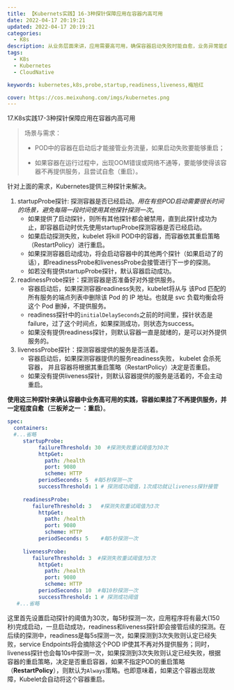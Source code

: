 ```yaml
---
title: 【Kubernets实践】16-3种探针保障应用在容器内高可用
date: 2022-04-17 20:19:21
updated: 2022-04-17 20:19:21
categories: 
  - K8s
description: 从业务层面来讲，应用需要高可用，确保容器启动失败时能自愈，业务异常能自愈。
tags: 
  - K8s
  - Kubernetes
  - CloudNative

keywords: kubernetes,k8s,probe,startup,readiness,liveness,梅旭红

cover: https://cos.meixuhong.com/imgs/kubernetes.png
---
```


17.K8s实践17-3种探针保障应用在容器内高可用

> 场景与需求：
> 
> - POD中的容器在启动后才能接管业务流量，如果启动失败要能够重启；
>     
> - 如果容器在运行过程中，出现OOM错误或网络不通等，要能够使得该容器不再提供服务，且尝试自愈（重启）。
>     

针对上面的需求，Kubernetes提供三种探针来解决。

1.  startupProbe探针: 探测容器是否已经启动。*用在有些POD启动需要很长时间的场景，避免每隔一段时间使用其他探针探测一次*。
    - 如果提供了启动探针，则所有其他探针都会被禁用，直到此探针成功为止，即容器启动时优先使用startupProbe探测容器是否已经启动。
    - 如果启动探测失败，kubelet 将kill POD中的容器，而容器依其重启策略（RestartPolicy）进行重启。
    - 如果探测容器启动成功，将会启动容器中的其他两个探针（如果启动了的话），即readinessProbe和livenessProbe会接管进行下一步的探测。
    - 如若没有提供startupProbe探针，默认容器启动成功。
2.  readinessProbe探针：探测容器是否准备好对外提供服务。
    - 容器启动后，如果探测容器readiness失败，kubelet将从与 该Pod 匹配的所有服务的端点列表中删除该 Pod 的 IP 地址。也就是 svc 负载均衡会将这个 Pod 删掉，不提供服务。
    - readiness探针中的`initialDelaySeconds`之前的时间里，探针状态是failure，过了这个时间点，如果探测成功，则状态为success。
    - 如果没有提供readiness探针，则默认容器一直是就绪的，是可以对外提供服务的。
3.  livenessProbe探针：探测容器提供的服务是否活着。
    - 容器启动后，如果探测容器提供的服务readiness失败， kubelet 会杀死容器， 并且容器将根据其重启策略（RestartPolicy）决定是否重启。
    - 如果没有提供liveness探针，则默认容器提供的服务是活着的，不会主动重启。

**使用这三种探针来确认容器中业务高可用的实践，容器如果挂了不再提供服务，并一定程度自愈（三板斧之一 ：重启）**。

```yaml
spec:
  containers:
  #...省略
     startupProbe:
          failureThreshold: 30  #探测失败重试阈值为30次
          httpGet:
            path: /health
            port: 9080
            scheme: HTTP
          periodSeconds: 5  #每5秒探测一次
          successThreshold: 1 # 探测成功阈值，1次成功就让liveness探针接管
          
     readinessProbe:
        failureThreshold: 3   #探测失败重试阈值为3次
          httpGet:
            path: /health
            port: 9080
            scheme: HTTP
          periodSeconds: 5    #每5秒探测一次   
          
     livenessProbe:
        failureThreshold: 3  #探测失败重试阈值为3次
          httpGet:
            path: /health
            port: 9080
            scheme: HTTP
          periodSeconds: 10  #每10秒探测一次
          successThreshold: 1 # 探测成功阈值 
   #...省略  
```

这里首先设置启动探针的阈值为30次，每5秒探测一次，应用程序将有最大(150秒)完成启动，一旦启动成功，readiness和liveness探针即会接管后续的探测。在后续的探测中，readiness是每5s探测一次，如果探测到3次失败则认定已经失败，service Endpoints将会摘除这个POD IP使其不再对外提供服务；同时，liveness探针也会每10s中探测一次，如果探测到3次失败则认定已经失败，根据容器的重启策略，决定是否重启容器，如果不指定POD的重启策略（**RestartPolicy**），则默认为`Always`策略。也即意味着，如果这个容器出现故障，Kubelet会自动将这个容器重启。
